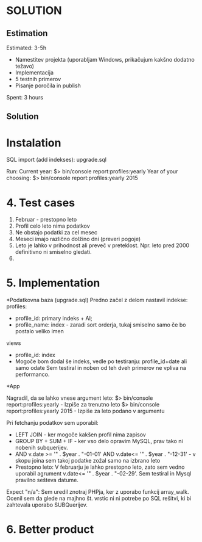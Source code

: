 SOLUTION
========

Estimation
----------
Estimated: 3-5h
  - Namestitev projekta (uporabljam Windows, prikačujum kakšno dodatno težavo)
  - Implementacija  
  - 5 testnih primerov
  - Pisanje poročila in publish
  
Spent: 3 hours


Solution
--------

# Instalation
SQL import (add indekses): upgrade.sql

Run: 
Current year: $> bin/console report:profiles:yearly
Year of your choosing: $> bin/console report:profiles:yearly 2015

# 4. Test cases
 
 1. Februar - prestopno leto
 2. Profil celo leto nima podatkov
 3. Ne obstajo podatki za cel mesec
 4. Meseci imajo različno dolžino dni (preveri pogoje)
 5. Leto je lahko v prihodnost ali preveč v preteklost. Npr. leto pred 2000 definitivno ni smiselno gledati. 
 6. 
 
 
# 5. Implementation
*Podatkovna baza (upgrade.sql)
Predno začel z delom nastavil indekse:
  profiles: 
   - profile_id: primary indeks + AI;
   - profile_name: index - zaradi sort orderja, tukaj smiselno samo če bo postalo veliko imen
   
  views
   - profile_id: index
   - Mogoče bom dodal še indeks, vedle po testiranju:  profile_id+date ali samo odate
      Sem testiral in noben od teh dveh primerov ne vpliva na performanco. 
 
*App
  
Nagradil, da se lahko vnese argument leto:
$> bin/console report:profiles:yearly - Izpiše za trenutno leto
$> bin/console report:profiles:yearly 2015 - Izpiše za leto podano v argumentu

Pri fetchanju podatkov sem uporabil:
  - LEFT JOIN - ker mogoče kakšen profil nima zapisov
  - GROUP BY + SUM + IF - ker vso delo opravim MySQL, prav tako ni nobenih subquerijev. 
  - AND v.date >= '" . $year . "-01-01' AND v.date<= '" . $year . "-12-31' - v skopu joina sem takoj podatke zožal samo na izbrano leto
  - Prestopno leto: V februarju je lahko prestopno leto, zato sem vedno uporabil agrument v.date<= '" . $year . "-02-29'. Sem testiral in Mysql pravilno sešteva datume.
  
Expect "n/a": Sem uredil znotraj PHPja, ker z uporabo funkcij array_walk. Ocenil sem da glede na majhno št. vrstic ni ni potrebe po SQL rešitvi, ki bi zahtevala uporabo SUBQuerijev. 
 

# 6. Better product
